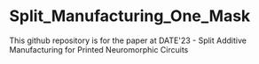 # Split_Manufacturing_One_Mask

This github repository is for the paper at DATE'23 - Split Additive Manufacturing for Printed Neuromorphic Circuits
